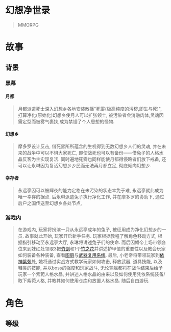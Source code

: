 # 幻想净世录

> MMORPG



# 故事

## 背景

### 黑幕

#### 月都

> 月都派遣死士深入幻想乡各地安装散播"死雾(极高纯度的污秽,即生与死)", 打算净化(原始化)幻想乡使月人可以扩张领土, 被污染者会消融肉体,灵魂因需定型而被雾气裹挟,成为禁锢了个人思想的怪物.

#### 幻想乡

> 摩多罗设计反击, 借死雾所所蕴含的生机得到无数幻想乡人们的灵魂, 并在未来的战争中可以不惧大家死亡, 即使战死也可以有备份——借兔子的人格水晶反客为主实现复活. 同时遍地死雾也同样能使月都得侵略者们放下戒备, 还可以让永琳因为复活幻想乡乡民而无法再月都立足, 彻底倾向幻想乡.

#### 幸存者

> 永远亭因可以被辉夜的能力定格在未污染的状态幸免于难, 永远亭就此成为唯一幸存的据点. 后永琳派遣兔子执行净化工作, 并在摩多罗的协助下, 通过后户之国传送至幻想乡各处节点, 

### 游戏内

> 在游戏内, 玩家将扮演一只从永远亭成年的兔子, 被征用成为净化幻想乡的一员. 故事就此开始, 玩家开启新手任务. 玩家根据教程了解角色移动方式, 根据指引移动至永远亭大厅, 永琳将讲述兔子们的使命. 而后因幡帝上场带领各位来到妹红处领取3把[竹剑](#竹剑)和1个[竹之花](#竹之花)并讲述护甲值的重要性以及教会玩家如何装备各种装备, 查看[图册](#图册)与[武器复用系统](#武器复用系统). 最后, 小老帝将带领玩家到[依神紫苑](#依神紫苑)处, 她将通过实战方式教学玩家如何攻击, 释放武器, 道具技能, 以及鞋类的技能, 并以boss的强度和玩家战斗, 无论输赢都将在战斗结束后给予玩家一个紫菀人格水晶, 并讲述人格水晶的由来以及如何使用凭依系统装备/取下紫菀人格, 并教其如何使用仓库和放置人格水晶. 随后自由游玩. 

# 角色

## 等级


